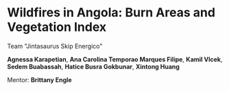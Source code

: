 # Wildfires in Angola: Burn Areas and Vegetation Index

Team "Jintasaurus Skip Energico"

**Agnessa Karapetian**, **Ana Carolina Temporao Marques Filipe**, **Kamil Vlcek**, **Sedem Buabassah**, **Hatice Busra Gokbunar**, **Xintong Huang**

Mentor: **Brittany Engle**

